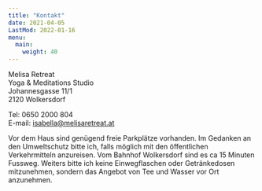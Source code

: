 ```yaml
---
title: "Kontakt"
date: 2021-04-05
LastMod: 2022-01-16
menu:
  main:
    weight: 40
---
```


Melisa Retreat  
Yoga & Meditations Studio  
Johannesgasse 11/1  
2120 Wolkersdorf

Tel: 0650 2000 804  
E-mail: isabella@melisaretreat.at  

Vor dem Haus sind genügend freie Parkplätze vorhanden. Im Gedanken an den Umweltschutz bitte ich, falls möglich mit den öffentlichen Verkehrmitteln anzureisen. Vom Bahnhof Wolkersdorf sind es ca 15 Minuten Fussweg.
Weiters bitte ich keine Einwegflaschen oder Getränkedosen mitzunehmen, sondern das Angebot von Tee und Wasser vor Ort anzunehmen.

